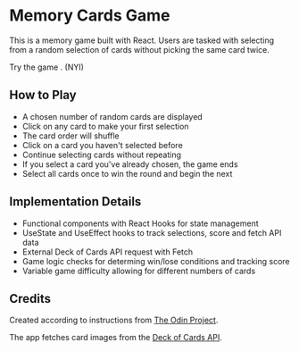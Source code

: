 # Memory Cards Game

This is a memory game built with React. Users are tasked with selecting from a random selection of cards without picking the same card twice.

Try the game [](here). (NYI)

## How to Play

- A chosen number of random cards are displayed
- Click on any card to make your first selection
- The card order will shuffle
- Click on a card you haven't selected before
- Continue selecting cards without repeating
- If you select a card you've already chosen, the game ends
- Select all cards once to win the round and begin the next

## Implementation Details

- Functional components with React Hooks for state management
- UseState and UseEffect hooks to track selections, score and fetch API data
- External Deck of Cards API request with Fetch
- Game logic checks for determing win/lose conditions and tracking score
- Variable game difficulty allowing for different numbers of cards

## Credits

Created according to instructions from [The Odin Project](https://www.theodinproject.com/lessons/node-path-react-new-memory-card).

The app fetches card images from the [Deck of Cards API](https://www.deckofcardsapi.com/).
